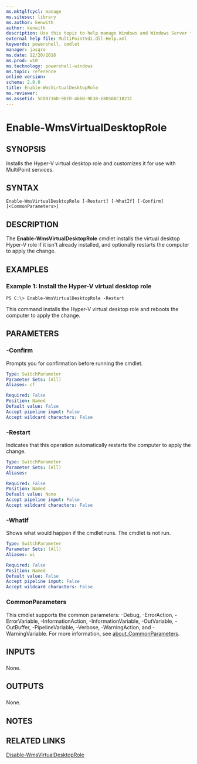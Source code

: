 ```yaml
---
ms.mktglfcycl: manage
ms.sitesec: library
ms.author: kenwith
author: kenwith
description: Use this topic to help manage Windows and Windows Server technologies with Windows PowerShell.
external help file: MultiPointVdi.dll-Help.xml
keywords: powershell, cmdlet
manager: jasgro
ms.date: 12/20/2016
ms.prod: w10
ms.technology: powershell-windows
ms.topic: reference
online version: 
schema: 2.0.0
title: Enable-WmsVirtualDesktopRole
ms.reviewer:
ms.assetid: 5CD9736D-9BFD-466B-9E38-E8058AC1821C
---
```


# Enable-WmsVirtualDesktopRole

## SYNOPSIS
Installs the Hyper-V virtual desktop role and customizes it for use with MultiPoint services.

## SYNTAX

```
Enable-WmsVirtualDesktopRole [-Restart] [-WhatIf] [-Confirm] [<CommonParameters>]
```

## DESCRIPTION
The **Enable-WmsVirtualDesktopRole** cmdlet installs the virtual desktop Hyper-V role if it isn't already installed, and optionally restarts the computer to apply the change.

## EXAMPLES

### Example 1: Install the Hyper-V virtual desktop role
```
PS C:\> Enable-WmsVirtualDesktopRole -Restart
```

This command installs the Hyper-V virtual desktop role and reboots the computer to apply the change.

## PARAMETERS

### -Confirm
Prompts you for confirmation before running the cmdlet.

```yaml
Type: SwitchParameter
Parameter Sets: (All)
Aliases: cf

Required: False
Position: Named
Default value: False
Accept pipeline input: False
Accept wildcard characters: False
```

### -Restart
Indicates that this operation automatically restarts the computer to apply the change.

```yaml
Type: SwitchParameter
Parameter Sets: (All)
Aliases: 

Required: False
Position: Named
Default value: None
Accept pipeline input: False
Accept wildcard characters: False
```

### -WhatIf
Shows what would happen if the cmdlet runs.
The cmdlet is not run.

```yaml
Type: SwitchParameter
Parameter Sets: (All)
Aliases: wi

Required: False
Position: Named
Default value: False
Accept pipeline input: False
Accept wildcard characters: False
```

### CommonParameters
This cmdlet supports the common parameters: -Debug, -ErrorAction, -ErrorVariable, -InformationAction, -InformationVariable, -OutVariable, -OutBuffer, -PipelineVariable, -Verbose, -WarningAction, and -WarningVariable. For more information, see [about_CommonParameters](http://go.microsoft.com/fwlink/?LinkID=113216).

## INPUTS

###  
None.

## OUTPUTS

###  
None.

## NOTES

## RELATED LINKS

[Disable-WmsVirtualDesktopRole](./Disable-WmsVirtualDesktopRole.md)

